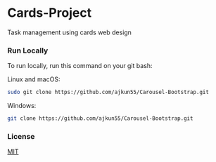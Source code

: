 # Cards-Project
Task management using cards web design

### Run Locally

To run locally, run this command on your git bash:

Linux and macOS:

```bash
sudo git clone https://github.com/ajkun55/Carousel-Bootstrap.git
```

Windows:

```bash
git clone https://github.com/ajkun55/Carousel-Bootstrap.git
```

### License

[MIT](https://choosealicense.com/licenses/mit/)
